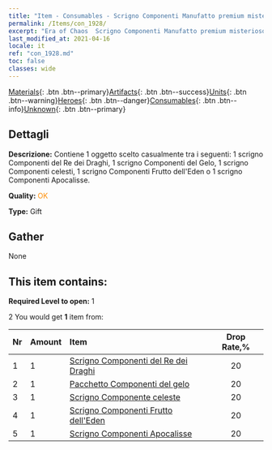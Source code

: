 ```yaml
---
title: "Item - Consumables - Scrigno Componenti Manufatto premium misterioso"
permalink: /Items/con_1928/
excerpt: "Era of Chaos  Scrigno Componenti Manufatto premium misterioso"
last_modified_at: 2021-04-16
locale: it
ref: "con_1928.md"
toc: false
classes: wide
---
```

 [Materials](/it/Items/){: .btn .btn--primary}[Artifacts](/it/Items/Artifacts/){: .btn .btn--success}[Units](/it/Items/Units/){: .btn .btn--warning}[Heroes](/it/Items/Heroes/){: .btn .btn--danger}[Consumables](/it/Items/Consumables/){: .btn .btn--info}[Unknown](/it/Items/Unknown/){: .btn .btn--primary}

## Dettagli
 **Descrizione:** Contiene 1 oggetto scelto casualmente tra i seguenti: 1 scrigno Componenti del Re dei Draghi, 1 scrigno Componenti del Gelo, 1 scrigno Componenti celesti, 1 scrigno Componenti Frutto dell'Eden o 1 scrigno Componenti Apocalisse.

 **Quality:** <span style="color: #FF8C00">OK</span>

 **Type:** Gift

## Gather

  None

## This item contains:

 **Required Level to open:** 1

 2 You would get **1** item  from:

  | Nr | Amount |     Item    | Drop Rate,% |
  |:---|:-------|:------------|:---------:|
  | 1 | 1 | [Scrigno Componenti del Re dei Draghi](/it/Items/con_1348/) | 20 | 
  | 2 | 1 | [Pacchetto Componenti del gelo](/it/Items/con_1352/) | 20 | 
  | 3 | 1 | [Scrigno Componente celeste](/it/Items/con_1354/) | 20 | 
  | 4 | 1 | [Scrigno Componenti Frutto dell'Eden](/it/Items/con_1864/) | 20 | 
  | 5 | 1 | [Scrigno Componenti Apocalisse](/it/Items/con_1360/) | 20 | 
